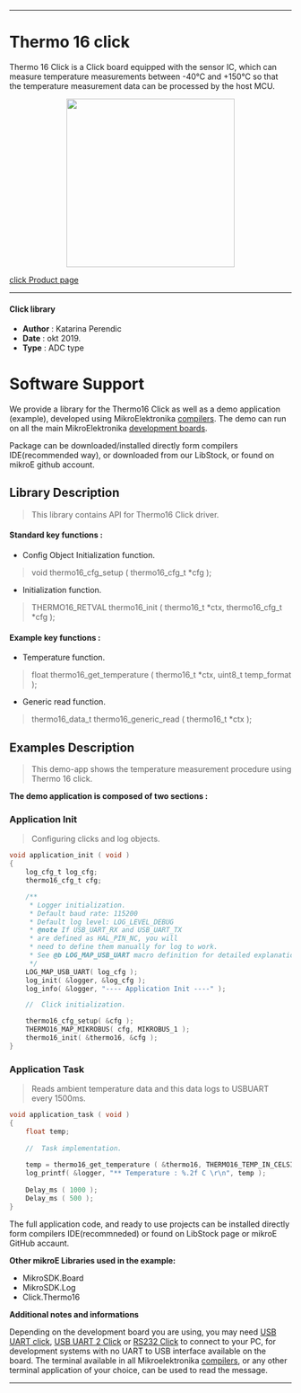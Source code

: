 
 

---
# Thermo 16 click

Thermo 16 Click is a Click board equipped with the sensor IC, which can measure temperature measurements between -40°C and +150°C so that the temperature measurement data can be processed by the host MCU. 

<p align="center">
  <img src="https://download.mikroe.com/images/click_for_ide/thermo16_click.png" height=300px>
</p>

[click Product page](https://www.mikroe.com/thermo-16-click)

---


#### Click library 

- **Author**        : Katarina Perendic
- **Date**          : okt 2019.
- **Type**          : ADC type


# Software Support

We provide a library for the Thermo16 Click 
as well as a demo application (example), developed using MikroElektronika 
[compilers](https://shop.mikroe.com/compilers). 
The demo can run on all the main MikroElektronika [development boards](https://shop.mikroe.com/development-boards).

Package can be downloaded/installed directly form compilers IDE(recommended way), or downloaded from our LibStock, or found on mikroE github account. 

## Library Description

> This library contains API for Thermo16 Click driver.

#### Standard key functions :

- Config Object Initialization function.
> void thermo16_cfg_setup ( thermo16_cfg_t *cfg ); 
 
- Initialization function.
> THERMO16_RETVAL thermo16_init ( thermo16_t *ctx, thermo16_cfg_t *cfg );

#### Example key functions :

-  Temperature function.
> float thermo16_get_temperature ( thermo16_t *ctx, uint8_t temp_format );
 
- Generic read function.
> thermo16_data_t thermo16_generic_read ( thermo16_t *ctx );

## Examples Description

>  This demo-app shows the temperature measurement procedure using Thermo 16 click.

**The demo application is composed of two sections :**

### Application Init 

> Configuring clicks and log objects.

```c
void application_init ( void )
{
    log_cfg_t log_cfg;
    thermo16_cfg_t cfg;

    /** 
     * Logger initialization.
     * Default baud rate: 115200
     * Default log level: LOG_LEVEL_DEBUG
     * @note If USB_UART_RX and USB_UART_TX 
     * are defined as HAL_PIN_NC, you will 
     * need to define them manually for log to work. 
     * See @b LOG_MAP_USB_UART macro definition for detailed explanation.
     */
    LOG_MAP_USB_UART( log_cfg );
    log_init( &logger, &log_cfg );
    log_info( &logger, "---- Application Init ----" );

    //  Click initialization.

    thermo16_cfg_setup( &cfg );
    THERMO16_MAP_MIKROBUS( cfg, MIKROBUS_1 );
    thermo16_init( &thermo16, &cfg );
}
```

### Application Task

> Reads ambient temperature data and this data logs to USBUART every 1500ms.

```c
void application_task ( void )
{
    float temp;
    
    //  Task implementation.
    
    temp = thermo16_get_temperature ( &thermo16, THERMO16_TEMP_IN_CELSIUS );
    log_printf( &logger, "** Temperature : %.2f C \r\n", temp );
    
    Delay_ms ( 1000 );
    Delay_ms ( 500 );
}
```

The full application code, and ready to use projects can be  installed directly form compilers IDE(recommneded) or found on LibStock page or mikroE GitHub accaunt.

**Other mikroE Libraries used in the example:** 

- MikroSDK.Board
- MikroSDK.Log
- Click.Thermo16

**Additional notes and informations**

Depending on the development board you are using, you may need 
[USB UART click](https://shop.mikroe.com/usb-uart-click), 
[USB UART 2 Click](https://shop.mikroe.com/usb-uart-2-click) or 
[RS232 Click](https://shop.mikroe.com/rs232-click) to connect to your PC, for 
development systems with no UART to USB interface available on the board. The 
terminal available in all Mikroelektronika 
[compilers](https://shop.mikroe.com/compilers), or any other terminal application 
of your choice, can be used to read the message.



---
